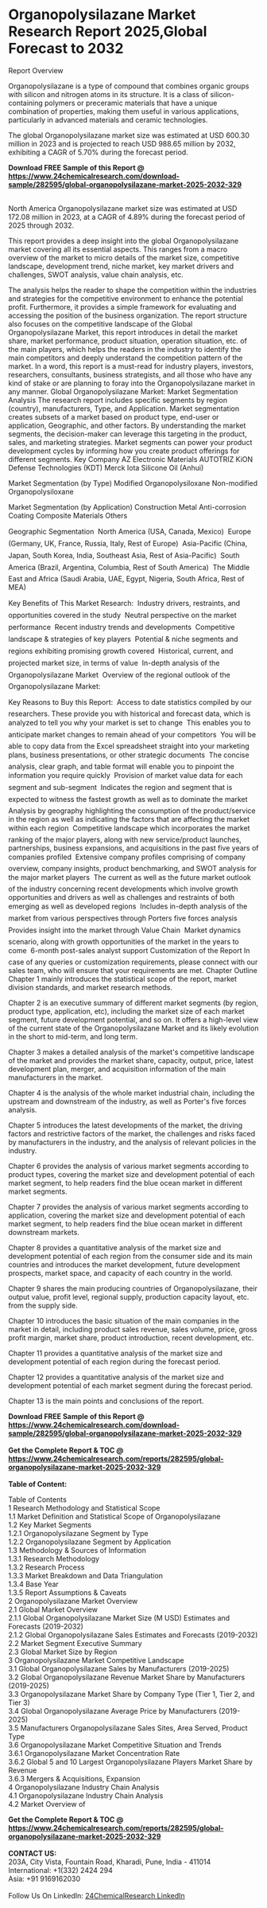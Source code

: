 <h1>Organopolysilazane Market Research Report 2025,Global Forecast to 2032</h1><p>Report Overview</p><p>
Organopolysilazane is a type of compound that combines organic groups with silicon and nitrogen atoms in its structure. It is a class of silicon-containing polymers or preceramic materials that have a unique combination of properties, making them useful in various applications, particularly in advanced materials and ceramic technologies.</p><p>
The global Organopolysilazane market size was estimated at USD 600.30 million in 2023 and is projected to reach USD 988.65 million by 2032, exhibiting a CAGR of 5.70% during the forecast period.</p><div><b>Download FREE Sample of this Report @ 
            <a href="https://www.24chemicalresearch.com/download-sample/282595/global-organopolysilazane-market-2025-2032-329">
            https://www.24chemicalresearch.com/download-sample/282595/global-organopolysilazane-market-2025-2032-329</a></b></div><br><p>
North America Organopolysilazane market size was estimated at USD 172.08 million in 2023, at a CAGR of 4.89% during the forecast period of 2025 through 2032.</p><p>
This report provides a deep insight into the global Organopolysilazane market covering all its essential aspects. This ranges from a macro overview of the market to micro details of the market size, competitive landscape, development trend, niche market, key market drivers and challenges, SWOT analysis, value chain analysis, etc.</p><p>
The analysis helps the reader to shape the competition within the industries and strategies for the competitive environment to enhance the potential profit. Furthermore, it provides a simple framework for evaluating and accessing the position of the business organization. The report structure also focuses on the competitive landscape of the Global Organopolysilazane Market, this report introduces in detail the market share, market performance, product situation, operation situation, etc. of the main players, which helps the readers in the industry to identify the main competitors and deeply understand the competition pattern of the market.
In a word, this report is a must-read for industry players, investors, researchers, consultants, business strategists, and all those who have any kind of stake or are planning to foray into the Organopolysilazane market in any manner.
Global Organopolysilazane Market: Market Segmentation Analysis
The research report includes specific segments by region (country), manufacturers, Type, and Application. Market segmentation creates subsets of a market based on product type, end-user or application, Geographic, and other factors. By understanding the market segments, the decision-maker can leverage this targeting in the product, sales, and marketing strategies. Market segments can power your product development cycles by informing how you create product offerings for different segments.
Key Company
AZ Electronic Materials
AUTOTRIZ
KiON Defense Technologies (KDT)
Merck
Iota Silicone Oil (Anhui)</p><p>
Market Segmentation (by Type)
Modified Organopolysiloxane
Non-modified Organopolysiloxane</p><p>
Market Segmentation (by Application)
Construction
Metal Anti-corrosion Coating
Composite Materials
Others</p><p>
Geographic Segmentation
 North America (USA, Canada, Mexico)
 Europe (Germany, UK, France, Russia, Italy, Rest of Europe)
 Asia-Pacific (China, Japan, South Korea, India, Southeast Asia, Rest of Asia-Pacific)
 South America (Brazil, Argentina, Columbia, Rest of South America)
 The Middle East and Africa (Saudi Arabia, UAE, Egypt, Nigeria, South Africa, Rest of MEA)</p><p>
Key Benefits of This Market Research:
 Industry drivers, restraints, and opportunities covered in the study
 Neutral perspective on the market performance
 Recent industry trends and developments
 Competitive landscape &amp; strategies of key players
 Potential &amp; niche segments and regions exhibiting promising growth covered
 Historical, current, and projected market size, in terms of value
 In-depth analysis of the Organopolysilazane Market
 Overview of the regional outlook of the Organopolysilazane Market:</p><p>
Key Reasons to Buy this Report:
 Access to date statistics compiled by our researchers. These provide you with historical and forecast data, which is analyzed to tell you why your market is set to change
 This enables you to anticipate market changes to remain ahead of your competitors
 You will be able to copy data from the Excel spreadsheet straight into your marketing plans, business presentations, or other strategic documents
 The concise analysis, clear graph, and table format will enable you to pinpoint the information you require quickly
 Provision of market value data for each segment and sub-segment
 Indicates the region and segment that is expected to witness the fastest growth as well as to dominate the market
 Analysis by geography highlighting the consumption of the product/service in the region as well as indicating the factors that are affecting the market within each region
 Competitive landscape which incorporates the market ranking of the major players, along with new service/product launches, partnerships, business expansions, and acquisitions in the past five years of companies profiled
 Extensive company profiles comprising of company overview, company insights, product benchmarking, and SWOT analysis for the major market players
 The current as well as the future market outlook of the industry concerning recent developments which involve growth opportunities and drivers as well as challenges and restraints of both emerging as well as developed regions
 Includes in-depth analysis of the market from various perspectives through Porters five forces analysis
 Provides insight into the market through Value Chain
 Market dynamics scenario, along with growth opportunities of the market in the years to come
 6-month post-sales analyst support
Customization of the Report
In case of any queries or customization requirements, please connect with our sales team, who will ensure that your requirements are met.
Chapter Outline
Chapter 1 mainly introduces the statistical scope of the report, market division standards, and market research methods.</p><p>
Chapter 2 is an executive summary of different market segments (by region, product type, application, etc), including the market size of each market segment, future development potential, and so on. It offers a high-level view of the current state of the Organopolysilazane Market and its likely evolution in the short to mid-term, and long term.</p><p>
Chapter 3 makes a detailed analysis of the market's competitive landscape of the market and provides the market share, capacity, output, price, latest development plan, merger, and acquisition information of the main manufacturers in the market.</p><p>
Chapter 4 is the analysis of the whole market industrial chain, including the upstream and downstream of the industry, as well as Porter's five forces analysis.</p><p>
Chapter 5 introduces the latest developments of the market, the driving factors and restrictive factors of the market, the challenges and risks faced by manufacturers in the industry, and the analysis of relevant policies in the industry.</p><p>
Chapter 6 provides the analysis of various market segments according to product types, covering the market size and development potential of each market segment, to help readers find the blue ocean market in different market segments.</p><p>
Chapter 7 provides the analysis of various market segments according to application, covering the market size and development potential of each market segment, to help readers find the blue ocean market in different downstream markets.</p><p>
Chapter 8 provides a quantitative analysis of the market size and development potential of each region from the consumer side and its main countries and introduces the market development, future development prospects, market space, and capacity of each country in the world.</p><p>
Chapter 9 shares the main producing countries of Organopolysilazane, their output value, profit level, regional supply, production capacity layout, etc. from the supply side.</p><p>
Chapter 10 introduces the basic situation of the main companies in the market in detail, including product sales revenue, sales volume, price, gross profit margin, market share, product introduction, recent development, etc.</p><p>
Chapter 11 provides a quantitative analysis of the market size and development potential of each region during the forecast period.</p><p>
Chapter 12 provides a quantitative analysis of the market size and development potential of each market segment during the forecast period.</p><p>
Chapter 13 is the main points and conclusions of the report.</p><p>
</p><div><b>Download FREE Sample of this Report @ 
            <a href="https://www.24chemicalresearch.com/download-sample/282595/global-organopolysilazane-market-2025-2032-329">
            https://www.24chemicalresearch.com/download-sample/282595/global-organopolysilazane-market-2025-2032-329</a></b></div><br><div><b>Get the Complete Report & TOC @ 
            <a href="https://www.24chemicalresearch.com/reports/282595/global-organopolysilazane-market-2025-2032-329">
            https://www.24chemicalresearch.com/reports/282595/global-organopolysilazane-market-2025-2032-329</a></b></div><br>
            <b>Table of Content:</b><p>Table of Contents<br />
1 Research Methodology and Statistical Scope<br />
1.1 Market Definition and Statistical Scope of Organopolysilazane<br />
1.2 Key Market Segments<br />
1.2.1 Organopolysilazane Segment by Type<br />
1.2.2 Organopolysilazane Segment by Application<br />
1.3 Methodology & Sources of Information<br />
1.3.1 Research Methodology<br />
1.3.2 Research Process<br />
1.3.3 Market Breakdown and Data Triangulation<br />
1.3.4 Base Year<br />
1.3.5 Report Assumptions & Caveats<br />
2 Organopolysilazane Market Overview<br />
2.1 Global Market Overview<br />
2.1.1 Global Organopolysilazane Market Size (M USD) Estimates and Forecasts (2019-2032)<br />
2.1.2 Global Organopolysilazane Sales Estimates and Forecasts (2019-2032)<br />
2.2 Market Segment Executive Summary<br />
2.3 Global Market Size by Region<br />
3 Organopolysilazane Market Competitive Landscape<br />
3.1 Global Organopolysilazane Sales by Manufacturers (2019-2025)<br />
3.2 Global Organopolysilazane Revenue Market Share by Manufacturers (2019-2025)<br />
3.3 Organopolysilazane Market Share by Company Type (Tier 1, Tier 2, and Tier 3)<br />
3.4 Global Organopolysilazane Average Price by Manufacturers (2019-2025)<br />
3.5 Manufacturers Organopolysilazane Sales Sites, Area Served, Product Type<br />
3.6 Organopolysilazane Market Competitive Situation and Trends<br />
3.6.1 Organopolysilazane Market Concentration Rate<br />
3.6.2 Global 5 and 10 Largest Organopolysilazane Players Market Share by Revenue<br />
3.6.3 Mergers & Acquisitions, Expansion<br />
4 Organopolysilazane Industry Chain Analysis<br />
4.1 Organopolysilazane Industry Chain Analysis<br />
4.2 Market Overview of</p><div><b>Get the Complete Report & TOC @ 
            <a href="https://www.24chemicalresearch.com/reports/282595/global-organopolysilazane-market-2025-2032-329">
            https://www.24chemicalresearch.com/reports/282595/global-organopolysilazane-market-2025-2032-329</a></b></div><br><b>CONTACT US:</b><br>
            203A, City Vista, Fountain Road, Kharadi, Pune, India - 411014<br>
            International: +1(332) 2424 294<br>
            Asia: +91 9169162030 <br><br>
            Follow Us On LinkedIn: <a href="https://www.linkedin.com/company/24chemicalresearch/">24ChemicalResearch LinkedIn</a>